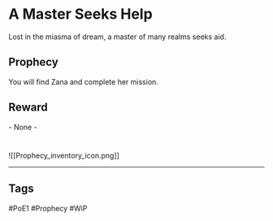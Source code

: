 # A Master Seeks Help
Lost in the miasma of dream, a master of many realms seeks aid.
## Prophecy
You will find Zana and complete her mission.
## Reward
\- None -

#
![[Prophecy_inventory_icon.png]]

---
## Tags
#PoE1 
#Prophecy
#WiP 